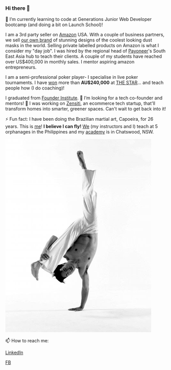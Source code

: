 ### Hi there 👋

🌱 I’m currently learning to code at Generations Junior Web Developer bootcamp (and doing a bit on Launch School)! 

I am a 3rd party seller on [Amazon](https://www.amazon.com/) USA. With a couple of business partners, we sell [our own brand](https://www.axsyon.com) of stunning designs of the coolest looking dust masks in the world. Selling private labelled products on Amazon is what I consider my "day job". I was hired by the regional head of [Payoneer](https://www.payoneer.com/)'s South East Asia hub to teach their clients. A couple of my students have reached over US$400,000 in monthly sales. I mentor aspiring amazon entrepreneurs. 

I am a semi-professional poker player- I specialise in live poker tournaments. I have [won](https://pokerdb.thehendonmob.com/player.php?a=r&n=329839) more than **AU$240,000** at [THE STAR](https://www.star.com.au)...  and teach people how (I do coaching)!

I graduated from [Founder Institute](https://fi.co/). 🤔 I’m looking for a tech co-founder and mentors! 🔭 I was working on [Zensiti](https://docs.google.com/presentation/d/1rRQ4KD9YGs06BTRQ6grvny_GDyeXY-Fe6GJbrKUgylw/edit?usp=sharing), an ecommerce tech startup, that'll transform homes into smarter, greener spaces. Can't wait to get back into it!

⚡ Fun fact: I have been doing the Brazilian martial art, Capoeira, for 26 years. This is [me](https://youtu.be/tR7b4APOQB8)! **I believe I can fly!** [We](https://www.facebook.com/capoeiraph) (my instructors and I) teach at 5 orphanages in the Philippines and my [academy](https://www.capoeiraau.org/) is in Chatswood, NSW.

![Me doing a one handed handstand!](https://github.com/jensenrex/jensenrex/blob/main/au-batido.jpg)

📫 How to reach me: 

[LinkedIn](https://www.linkedin.com/in/jensodicta/)

[FB](https://www.facebook.com/jensen.sodicta/)

<!--
**jensenrex/jensenrex** is a ✨ _special_ ✨ repository because its `README.md` (this file) appears on your GitHub profile.

Here are some ideas to get you started:

- 🔭 I’m currently working on ...
- 🌱 I’m currently learning ...
- 👯 I’m looking to collaborate on ...
- 🤔 I’m looking for help with ...
- 💬 Ask me about ...
- 📫 How to reach me: ...
- 😄 Pronouns: ...
- ⚡ Fun fact: ...
-->
